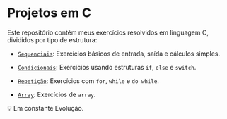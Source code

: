 # Projetos em C

Este repositório contém meus exercícios resolvidos em linguagem C, divididos por tipo de estrutura:


- [`Sequenciais`](/Sequenciais/): Exercícios básicos de entrada, saída e cálculos simples.

- [`Condicionais`](/Condicionais/): Exercícios usando estruturas `if`, `else` e `switch`.

- [`Repetição`](/Repetição/): Exercícios com `for`, `while` e `do while`.

-  [`Array`](/Array/): Exercícios de `array`.



💡 Em constante Evolução.
